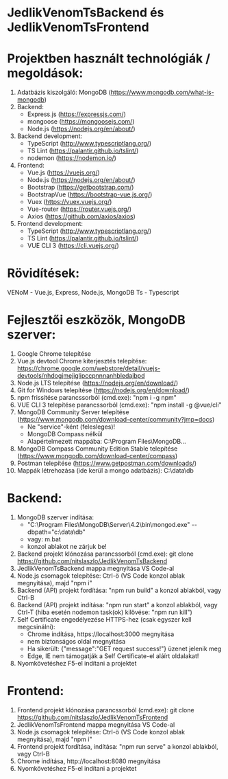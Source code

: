 JedlikVenomTsBackend és JedlikVenomTsFrontend
=============================================

Projektben használt technológiák / megoldások:
===============================================
1. Adatbázis kiszolgáló: MongoDB (https://www.mongodb.com/what-is-mongodb)
2. Backend:
    - Express.js (https://expressjs.com/)
    - mongoose (https://mongoosejs.com/)
    - Node.js (https://nodejs.org/en/about/)
3. Backend development:
    - TypeScript (http://www.typescriptlang.org/)
    - TS Lint (https://palantir.github.io/tslint/)
    - nodemon (https://nodemon.io/)
4. Frontend:
    - Vue.js (https://vuejs.org/)
    - Node.js (https://nodejs.org/en/about/)
    - Bootstrap (https://getbootstrap.com/)
    - BootstrapVue (https://bootstrap-vue.js.org/)
    - Vuex (https://vuex.vuejs.org/)
    - Vue-router (https://router.vuejs.org/)
    - Axios (https://github.com/axios/axios)
5. Frontend development:
    - TypeScript (http://www.typescriptlang.org/)
    - TS Lint (https://palantir.github.io/tslint/)
    - VUE CLI 3 (https://cli.vuejs.org/)

Rövidítések:
============
VENoM - Vue.js, Express, Node.js, MongoDB
Ts - Typescript

Fejlesztői eszközök, MongoDB szerver:
======================================
1. Google Chrome telepítése
2. Vue.js devtool Chrome kiterjesztés telepítése: https://chrome.google.com/webstore/detail/vuejs-devtools/nhdogjmejiglipccpnnnanhbledajbpd
3. Node.js LTS telepítése (https://nodejs.org/en/download/)
4. Git for Windows telepítése (https://nodejs.org/en/download/)
5. npm frissítése parancssorból (cmd.exe): "npm i -g npm"
6. VUE CLI 3 telepítése parancssorból (cmd.exe): "npm install -g @vue/cli"
7. MongoDB Community Server telepítése (https://www.mongodb.com/download-center/community?jmp=docs)
   - Ne "service"-ként (felesleges)!
   - MongoDB Compass nélkül
   - Alapértelmezett mappába: C:\Program Files\MongoDB\...
8. MongoDB Compass Community Edition Stable telepítése (https://www.mongodb.com/download-center/compass)
9. Postman telepítése (https://www.getpostman.com/downloads/)
10. Mappák létrehozása (ide kerül a mongo adatbázis): C:\data\db

Backend:
========
1. MongoDB szerver indítása:
    - "C:\Program Files\MongoDB\Server\4.2\bin\mongod.exe" --dbpath="c:\data\db"
    - vagy: m.bat
    - konzol ablakot ne zárjuk be!
2. Backend projekt klónozása parancssorból (cmd.exe): git clone https://github.com/nitslaszlo/JedlikVenomTsBackend
3. JedlikVenomTsBackend mappa megnyitása VS Code-al
4. Node.js csomagok telepítése: Ctrl-ö (VS Code konzol ablak megnyitása), majd "npm i"
5. Backend (API) projekt fordítása: "npm run build" a konzol ablakból, vagy Ctrl-B
6. Backend (API) projekt indítása: "npm run start" a konzol ablakból, vagy Ctrl-T (hiba esetén nodemon task(ok) kilövése: "npm run kill")
7. Self Certificate engedélyezése HTTPS-hez (csak egyszer kell megcsinálni):
    - Chrome indítása, https://localhost:3000 megnyitása
    - nem biztonságos oldal megnyitása
    - Ha sikerült: {"message":"GET request success!"} üzenet jelenik meg
    - Edge, IE nem támogatják a Self Certificate-el aláírt oldalakat!
8. Nyomkövetéshez F5-el indítani a projektet

Frontend:
=========
1. Frontend projekt klónozása parancssorból (cmd.exe): git clone https://github.com/nitslaszlo/JedlikVenomTsFrontend
2. JedlikVenomTsFrontend mappa megnyitása VS Code-al
3. Node.js csomagok telepítése: Ctrl-ö (VS Code konzol ablak megnyitása), majd "npm i"
4. Frontend projekt fordítása, indítása: "npm run serve" a konzol ablakból, vagy Ctrl-B
5. Chrome indítása, http://localhost:8080 megnyitása
6. Nyomkövetéshez F5-el indítani a projektet
